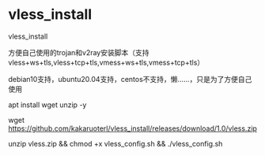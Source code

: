 # vless_install
vless_install

方便自己使用的trojan和v2ray安装脚本（支持vless+ws+tls,vless+tcp+tls,vmess+ws+tls,vmess+tcp+tls）

debian10支持，ubuntu20.04支持，centos不支持，懒……，只是为了方便自己使用

apt install wget unzip -y

wget https://github.com/kakaruoterl/vless_install/releases/download/1.0/vless.zip

unzip vless.zip && chmod +x vless_config.sh && ./vless_config.sh
